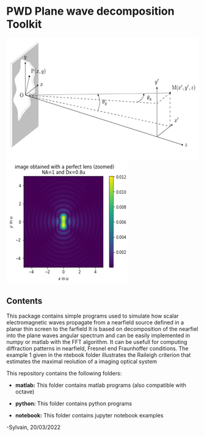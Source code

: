 # PWD Plane wave decomposition Toolkit

<img src="./img/Fraunhofer picture.png" width="640" height="320"><img src="./img/Rayleigh.png" width="320" height="320">  

## Contents
This package contains simple programs used to simulate how scalar electromagnetic waves propagate from a nearfield source defined in a planar thin screen to the farfield
It is based on decomposition of the nearfiel into the plane waves angular spectrum and can be easily implemented in numpy or matlab with the FFT algorithm.
It can be usefull for computing diffraction patterns in nearfield, Fresnel end Fraunhoffer conditions.
The example 1 given in the ntebook folder illustrates the Raileigh criterion that estimates the maximal reolution of a imaging optical system

This repository contains the following folders: 

* **matlab:** This folder contains matlab programs (also compatible with octave)

* **python:** This folder contains python programs 

* **notebook:** This folder contains jupyter notebook examples 


-Sylvain, 20/03/2022

